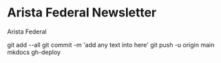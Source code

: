 # Arista Federal Newsletter
Arista Federal


git add --all
git commit -m 'add any text into here'
git push -u origin main
mkdocs gh-deploy
